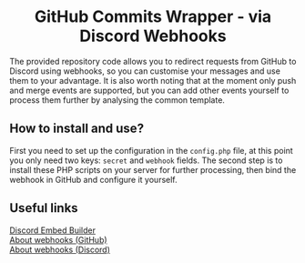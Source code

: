 <div align='center'>
  <h1>GitHub Commits Wrapper - via Discord Webhooks</h1>
</div>

The provided repository code allows you to redirect requests from GitHub to Discord using webhooks, so you can customise your messages and use them to your advantage.  It is also worth noting that at the moment only push and merge events are supported, but you can add other events yourself to process them further by analysing the common template.

## How to install and use?
First you need to set up the configuration in the `config.php` file, at this point you only need two keys: `secret` and `webhook` fields.
The second step is to install these PHP scripts on your server for further processing, then bind the webhook in GitHub and configure it yourself.

## Useful links
<a href=https://autocode.com/tools/discord/embed-builder/>Discord Embed Builder</a><br>
<a href=https://docs.github.com/en/developers/webhooks-and-events/webhooks/about-webhooks>About webhooks (GitHub)</a><br>
<a href=https://support.discord.com/hc/en-us/articles/228383668-Intro-to-Webhooks>About webhooks (Discord)</a>
